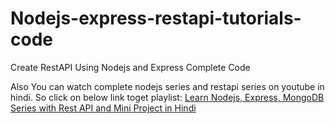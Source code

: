 # Nodejs-express-restapi-tutorials-code
Create RestAPI Using Nodejs and Express Complete Code

Also You can watch complete nodejs series and restapi series on youtube in hindi. So click on below link toget playlist:
<a href="https://www.youtube.com/playlist?list=PLUVqY59GNZQNCk_D9VW_zNh60WuQIzo3K">Learn Nodejs, Express, MongoDB Series with Rest API and Mini Project in Hindi</a>

